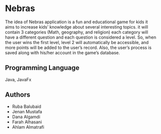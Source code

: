 # Nebras

The idea of Nebras application is a fun and educational game for kids it aims
to increase kids’ knowledge about several interesting topics. it will contain
3 categories (Math, geography, and religion) each category will have a
different question and each question is considered a level. So, when the
user wins the first level, level 2 will automatically be accessible, and more
points will be added to the user’s record. Also, the user’s process is saved
along with his/her account in the game’s database.


## Programming Language
Java, JavaFx


## Authors
- Ruba Balubaid
- Jenan Mustafa
- Dana Algamdi
- Farah Alhasani
- Ahlam Almatrafi
